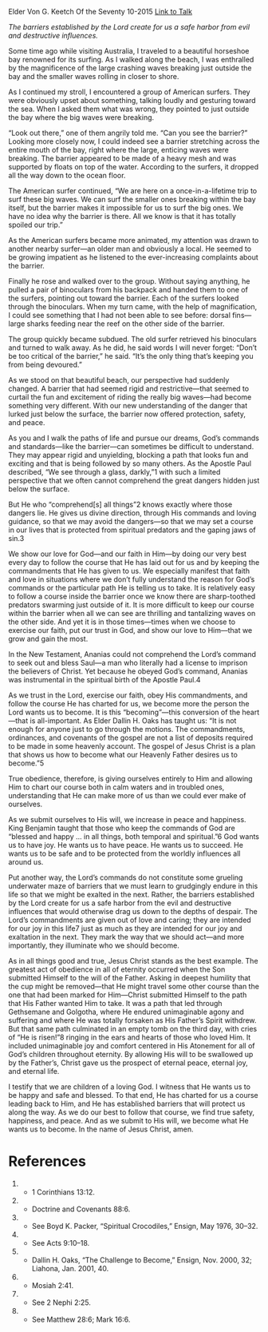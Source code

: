 Elder Von G. Keetch
Of the Seventy
10-2015
[Link to Talk](https://www.churchofjesuschrist.org/study/general-conference/2015/10/blessed-and-happy-are-those-who-keep-the-commandments-of-god?lang=eng)

_The barriers established by the Lord create for us a safe harbor from evil and destructive influences._

Some time ago while visiting Australia, I traveled to a beautiful horseshoe bay renowned for its surfing. As I walked along the beach, I was enthralled by the magnificence of the large crashing waves breaking just outside the bay and the smaller waves rolling in closer to shore.

As I continued my stroll, I encountered a group of American surfers. They were obviously upset about something, talking loudly and gesturing toward the sea. When I asked them what was wrong, they pointed to just outside the bay where the big waves were breaking.

“Look out there,” one of them angrily told me. “Can you see the barrier?” Looking more closely now, I could indeed see a barrier stretching across the entire mouth of the bay, right where the large, enticing waves were breaking. The barrier appeared to be made of a heavy mesh and was supported by floats on top of the water. According to the surfers, it dropped all the way down to the ocean floor.

The American surfer continued, “We are here on a once-in-a-lifetime trip to surf these big waves. We can surf the smaller ones breaking within the bay itself, but the barrier makes it impossible for us to surf the big ones. We have no idea why the barrier is there. All we know is that it has totally spoiled our trip.”

As the American surfers became more animated, my attention was drawn to another nearby surfer—an older man and obviously a local. He seemed to be growing impatient as he listened to the ever-increasing complaints about the barrier.

Finally he rose and walked over to the group. Without saying anything, he pulled a pair of binoculars from his backpack and handed them to one of the surfers, pointing out toward the barrier. Each of the surfers looked through the binoculars. When my turn came, with the help of magnification, I could see something that I had not been able to see before: dorsal fins—large sharks feeding near the reef on the other side of the barrier.

The group quickly became subdued. The old surfer retrieved his binoculars and turned to walk away. As he did, he said words I will never forget: “Don’t be too critical of the barrier,” he said. “It’s the only thing that’s keeping you from being devoured.”

As we stood on that beautiful beach, our perspective had suddenly changed. A barrier that had seemed rigid and restrictive—that seemed to curtail the fun and excitement of riding the really big waves—had become something very different. With our new understanding of the danger that lurked just below the surface, the barrier now offered protection, safety, and peace.

As you and I walk the paths of life and pursue our dreams, God’s commands and standards—like the barrier—can sometimes be difficult to understand. They may appear rigid and unyielding, blocking a path that looks fun and exciting and that is being followed by so many others. As the Apostle Paul described, “We see through a glass, darkly,”1 with such a limited perspective that we often cannot comprehend the great dangers hidden just below the surface.

But He who “comprehend[s] all things”2 knows exactly where those dangers lie. He gives us divine direction, through His commands and loving guidance, so that we may avoid the dangers—so that we may set a course in our lives that is protected from spiritual predators and the gaping jaws of sin.3

We show our love for God—and our faith in Him—by doing our very best every day to follow the course that He has laid out for us and by keeping the commandments that He has given to us. We especially manifest that faith and love in situations where we don’t fully understand the reason for God’s commands or the particular path He is telling us to take. It is relatively easy to follow a course inside the barrier once we know there are sharp-toothed predators swarming just outside of it. It is more difficult to keep our course within the barrier when all we can see are thrilling and tantalizing waves on the other side. And yet it is in those times—times when we choose to exercise our faith, put our trust in God, and show our love to Him—that we grow and gain the most.

In the New Testament, Ananias could not comprehend the Lord’s command to seek out and bless Saul—a man who literally had a license to imprison the believers of Christ. Yet because he obeyed God’s command, Ananias was instrumental in the spiritual birth of the Apostle Paul.4



As we trust in the Lord, exercise our faith, obey His commandments, and follow the course He has charted for us, we become more the person the Lord wants us to become. It is this “becoming”—this conversion of the heart—that is all-important. As Elder Dallin H. Oaks has taught us: “It is not enough for anyone just to go through the motions. The commandments, ordinances, and covenants of the gospel are not a list of deposits required to be made in some heavenly account. The gospel of Jesus Christ is a plan that shows us how to become what our Heavenly Father desires us to become.”5

True obedience, therefore, is giving ourselves entirely to Him and allowing Him to chart our course both in calm waters and in troubled ones, understanding that He can make more of us than we could ever make of ourselves.

As we submit ourselves to His will, we increase in peace and happiness. King Benjamin taught that those who keep the commands of God are “blessed and happy … in all things, both temporal and spiritual.”6 God wants us to have joy. He wants us to have peace. He wants us to succeed. He wants us to be safe and to be protected from the worldly influences all around us.

Put another way, the Lord’s commands do not constitute some grueling underwater maze of barriers that we must learn to grudgingly endure in this life so that we might be exalted in the next. Rather, the barriers established by the Lord create for us a safe harbor from the evil and destructive influences that would otherwise drag us down to the depths of despair. The Lord’s commandments are given out of love and caring; they are intended for our joy in this life7 just as much as they are intended for our joy and exaltation in the next. They mark the way that we should act—and more importantly, they illuminate who we should become.

As in all things good and true, Jesus Christ stands as the best example. The greatest act of obedience in all of eternity occurred when the Son submitted Himself to the will of the Father. Asking in deepest humility that the cup might be removed—that He might travel some other course than the one that had been marked for Him—Christ submitted Himself to the path that His Father wanted Him to take. It was a path that led through Gethsemane and Golgotha, where He endured unimaginable agony and suffering and where He was totally forsaken as His Father’s Spirit withdrew. But that same path culminated in an empty tomb on the third day, with cries of “He is risen!”8 ringing in the ears and hearts of those who loved Him. It included unimaginable joy and comfort centered in His Atonement for all of God’s children throughout eternity. By allowing His will to be swallowed up by the Father’s, Christ gave us the prospect of eternal peace, eternal joy, and eternal life.

I testify that we are children of a loving God. I witness that He wants us to be happy and safe and blessed. To that end, He has charted for us a course leading back to Him, and He has established barriers that will protect us along the way. As we do our best to follow that course, we find true safety, happiness, and peace. And as we submit to His will, we become what He wants us to become. In the name of Jesus Christ, amen.

# References
1. - 1 Corinthians 13:12.
2. - Doctrine and Covenants 88:6.
3. - See Boyd K. Packer, “Spiritual Crocodiles,” Ensign, May 1976, 30–32.
4. - See Acts 9:10–18.
5. - Dallin H. Oaks, “The Challenge to Become,” Ensign, Nov. 2000, 32; Liahona, Jan. 2001, 40.
6. - Mosiah 2:41.
7. - See 2 Nephi 2:25.
8. - See Matthew 28:6; Mark 16:6.